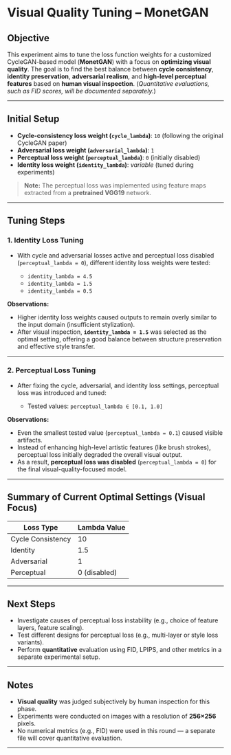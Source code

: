 # Visual Quality Tuning – MonetGAN

## Objective

This experiment aims to tune the loss function weights for a customized CycleGAN-based model (**MonetGAN**) with a focus on **optimizing visual quality**.
The goal is to find the best balance between **cycle consistency**, **identity preservation**, **adversarial realism**, and **high-level perceptual features** based on **human visual inspection**.
(*Quantitative evaluations, such as FID scores, will be documented separately.*)

---

## Initial Setup

* **Cycle-consistency loss weight (`cycle_lambda`)**: `10`
  (following the original CycleGAN paper)
* **Adversarial loss weight (`adversarial_lambda`)**: `1`
* **Perceptual loss weight (`perceptual_lambda`)**: `0` (initially disabled)
* **Identity loss weight (`identity_lambda`)**: *variable* (tuned during experiments)

> **Note:** The perceptual loss was implemented using feature maps extracted from a **pretrained VGG19** network.

---

## Tuning Steps

### 1. Identity Loss Tuning

* With cycle and adversarial losses active and perceptual loss disabled (`perceptual_lambda = 0`), different identity loss weights were tested:

  * `identity_lambda = 4.5`
  * `identity_lambda = 1.5`
  * `identity_lambda = 0.5`

**Observations:**

* Higher identity loss weights caused outputs to remain overly similar to the input domain (insufficient stylization).
* After visual inspection, **`identity_lambda = 1.5`** was selected as the optimal setting, offering a good balance between structure preservation and effective style transfer.

---

### 2. Perceptual Loss Tuning

* After fixing the cycle, adversarial, and identity loss settings, perceptual loss was introduced and tuned:

  * Tested values: `perceptual_lambda ∈ [0.1, 1.0]`

**Observations:**

* Even the smallest tested value (`perceptual_lambda = 0.1`) caused visible artifacts.
* Instead of enhancing high-level artistic features (like brush strokes), perceptual loss initially degraded the overall visual output.
* As a result, **perceptual loss was disabled** (`perceptual_lambda = 0`) for the final visual-quality-focused model.

---

## Summary of Current Optimal Settings (Visual Focus)

| Loss Type         | Lambda Value |
| ----------------- | ------------ |
| Cycle Consistency | 10           |
| Identity          | 1.5          |
| Adversarial       | 1            |
| Perceptual        | 0 (disabled) |

---

## Next Steps

* Investigate causes of perceptual loss instability (e.g., choice of feature layers, feature scaling).
* Test different designs for perceptual loss (e.g., multi-layer or style loss variants).
* Perform **quantitative** evaluation using FID, LPIPS, and other metrics in a separate experimental setup.

---

## Notes

* **Visual quality** was judged subjectively by human inspection for this phase.
* Experiments were conducted on images with a resolution of **256×256** pixels.
* No numerical metrics (e.g., FID) were used in this round — a separate file will cover quantitative evaluation.

---
